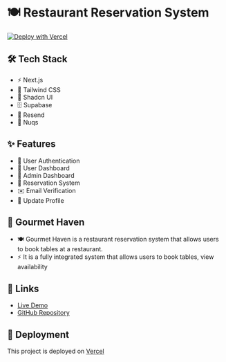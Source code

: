 <!-- create me a clean readme file with emoji and talk about the project and tech stack used by analizing the code base -->

# 🍽️ Restaurant Reservation System

[![Deploy with Vercel](https://vercel.com/button)](https://vercel.com/stefano-vidmars-projects/restaurant-reservation-system)

## 🛠️ Tech Stack

- ⚡ Next.js
- 🎨 Tailwind CSS
- 🎯 Shadcn UI
- 🗄️ Supabase
- 📧 Resend
- 🔄 Nuqs

## ✨ Features

- 🔐 User Authentication
- 👤 User Dashboard
- 👑 Admin Dashboard
- 📅 Reservation System
- ✉️ Email Verification
- 📝 Update Profile

## 🏰 Gourmet Haven

- 🍽️ Gourmet Haven is a restaurant reservation system that allows users to book tables at a restaurant.
- ⚡ It is a fully integrated system that allows users to book tables, view availability

## 🔗 Links

- [Live Demo](https://reservation-system-vert.vercel.app/)
- [GitHub Repository](https://github.com/StefanoCodes/restaurant-reservation-system)

## 🚀 Deployment

This project is deployed on [Vercel](https://reservation-system-vert.vercel.app/)
